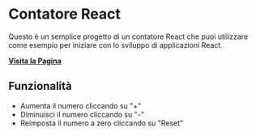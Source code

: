 # Contatore React

Questo è un semplice progetto di un contatore React che puoi utilizzare come esempio per iniziare con lo sviluppo di applicazioni React.

**[Visita la Pagina](https://funny-faloodeh-624fab.netlify.app/)**

## Funzionalità

- Aumenta il numero cliccando su "+"
- Diminuisci il numero cliccando su "-"
- Reimposta il numero a zero cliccando su "Reset"

